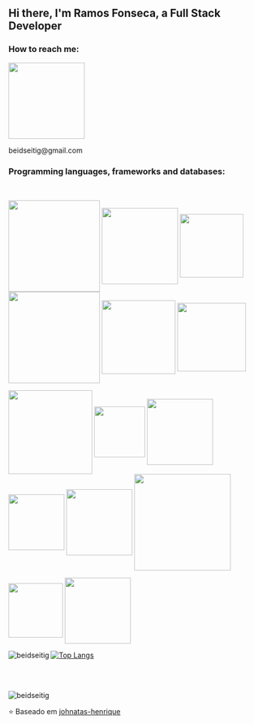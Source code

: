 ## Hi there, I'm Ramos Fonseca, a Full Stack Developer

### How to reach me: 
<div>
  <a href="https://www.linkedin.com/in/ramosfonseca/" target="_blank"><img src="https://img.shields.io/badge/-LinkedIn-%230077B5?style=for-the-badge&logo=linkedin&logoColor=white" target="_blank" width="150px"></a>
  <p>beidseitig@gmail.com</p>
</div>

<!--- ### My personal interests:

  <img align="right" alt="GIF" src="https://imgur.com/4SdB78W.gif" width="280px" />

- 👨🏽‍💻 Tudo que envolve tecnologia e ferramentas que ajudam a facilitar a vida cotidiana;
- 🌱 Conhecimentos ; 
- 🤔 Meus hobbies são leitura e jogos eletrônicos
- 📫 Segue meu email **beidseitig@gmail.com** para me encontrar.

<br />
<br />
--->



<!-- <div align="center">
  <a href="https://github.com/beidseitig">
  <img height="180em" src="https://github-readme-stats.vercel.app/api?username=beidseitig&show_icons=true&theme=dracula&include_all_commits=true&count_private=true"/>
  <img height="180em" src="https://github-readme-stats.vercel.app/api/top-langs/?username=beidseitig&layout=compact&langs_count=7&theme=dracula"/>
</div> -->
  
### Programming languages, frameworks and databases:
<div align="left" style="display: inline_block"><br>
  <p>
    <img src="https://img.shields.io/badge/JavaScript-323330?style=for-the-badge&logo=javascript&logoColor=F7DF1E" width="180" align="center" />
    <img src="https://img.shields.io/badge/Node.js-339933?style=for-the-badge&logo=nodedotjs&logoColor=white" width="150"/ align="center" />
    <img src="https://img.shields.io/badge/React-20232A?style=for-the-badge&logo=react&logoColor=61DAFB" width="125" align="center" />
    <img src="https://img.shields.io/badge/TypeScript-007ACC?style=for-the-badge&logo=typescript&logoColor=white" width="180"/ align="center" />
    <img src="https://img.shields.io/badge/Docker-2CA5E0?style=for-the-badge&logo=docker&logoColor=white" width="145" align="center" />  
    <img src="https://img.shields.io/badge/MySQL-005C84?style=for-the-badge&logo=mysql&logoColor=white" width="135" align="center" />
  </p>
  <p>
    <img src="https://img.shields.io/badge/GNU%20Bash-4EAA25?style=for-the-badge&logo=GNU%20Bash&logoColor=white" width="165" align="center" />
    <img src="https://img.shields.io/badge/GIT-E44C30?style=for-the-badge&logo=git&logoColor=white" width="100" align="center" /> 
    <img src="https://img.shields.io/badge/HTML5-E34F26?style=for-the-badge&logo=html5&logoColor=white" width="130" align="center" /> 
    <img src="https://img.shields.io/badge/CSS3-1572B6?style=for-the-badge&logo=css3&logoColor=white" width="110" align="center" /> 
    <img src="https://img.shields.io/badge/Redux-593D88?style=for-the-badge&logo=redux&logoColor=white" width="130" align="center" />
    <img src="https://img.shields.io/badge/Express.js-000000?style=for-the-badge&logo=express&logoColor=white" width="190"/ align="center" />
  </p>
  <p>
    <img src="https://img.shields.io/badge/Jest-C21325?style=for-the-badge&logo=jest&logoColor=white" width="107" align="center" />
    <img src="https://img.shields.io/badge/Mocha-8D6748?style=for-the-badge&logo=Mocha&logoColor=white" width="130"/ align="center" /> 
  </p>

  
</div>

<p>
    <img align="left" src="https://github-readme-stats.vercel.app/api?username=beidseitig&count_private=true&show_icons=true&theme=graywhite&icon_color=268bd2&title_color=268bd2" alt="beidseitig" />
</p>

[![Top Langs](https://github-readme-stats.vercel.app/api/top-langs/?username=beidseitig)](https://github.com/anuraghazra/github-readme-stats)

<br />
<br />

<p align="left"> <img src="https://komarev.com/ghpvc/?username=beidseitig" alt="beidseitig" /> </p>

⭐️ Baseado em [johnatas-henrique](https://github.com/johnatas-henrique)


